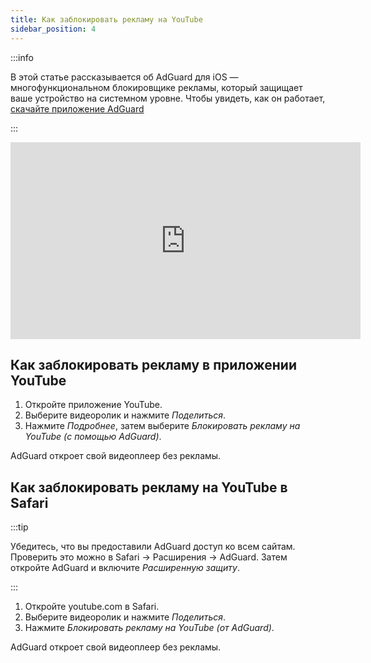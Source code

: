 ```yaml
---
title: Как заблокировать рекламу на YouTube
sidebar_position: 4
---
```


:::info

В этой статье рассказывается об AdGuard для iOS — многофункциональном блокировщике рекламы, который защищает ваше устройство на системном уровне. Чтобы увидеть, как он работает, [скачайте приложение AdGuard](https://agrd.io/download-kb-adblock)

:::  

<iframe width="560" height="315" class="youtube-video" src="https://www.youtube-nocookie.com/embed/YW9Ojcm1Gkg" title="Видеоплеер YouTube" frameborder="0" allow="accelerometer; autoplay; clipboard-write; encrypted-media; gyroscope; picture-in-picture" allowfullscreen></iframe>

## Как заблокировать рекламу в приложении YouTube

1. Откройте приложение YouTube.
1. Выберите видеоролик и нажмите *Поделиться*.
1. Нажмите *Подробнее*, затем выберите *Блокировать рекламу на YouTube (с помощью AdGuard)*.

AdGuard откроет свой видеоплеер без рекламы.

## Как заблокировать рекламу на YouTube в Safari

:::tip

Убедитесь, что вы предоставили AdGuard доступ ко всем сайтам. Проверить это можно в Safari → Расширения → AdGuard. Затем откройте AdGuard и включите *Расширенную защиту*.

:::

1. Откройте youtube.com в Safari.
1. Выберите видеоролик и нажмите *Поделиться*.
1. Нажмите *Блокировать рекламу на YouTube (от AdGuard)*.

AdGuard откроет свой видеоплеер без рекламы.
